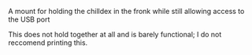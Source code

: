 A mount for holding the chilldex in the fronk while still allowing access to the USB port

This does not hold together at all and is barely functional; I do not reccomend printing this.
